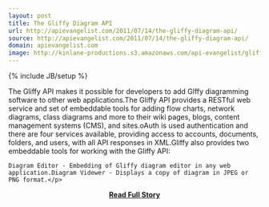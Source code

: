 ```yaml
---
layout: post
title: The Gliffy Diagram API
url: http://apievangelist.com/2011/07/14/the-gliffy-diagram-api/
source: http://apievangelist.com/2011/07/14/the-gliffy-diagram-api/
domain: apievangelist.com
image: http://kinlane-productions.s3.amazonaws.com/api-evangelist/gliffy/gliffy-logo.gif
---
```

{% include JB/setup %}<p>The Gliffy API makes it possible for developers to add Glffy diagramming software to other web applications.The Gliffy API provides a RESTful web service and set of embeddable tools for adding flow charts, network diagrams, class diagrams and more to their wiki pages, blogs, content management systems (CMS), and sites.oAuth is used authentication and there are four services available, providing access to accounts, documents, folders, and users, with all API responses in XML.Gliffy also provides two embeddable tools for working with the Gliffy API:

	Diagram Editor - Embedding of Gliffy diagram editor in any web application.Diagram Videwer - Displays a copy of diagram in JPEG or PNG format.</p>
<center><p><a href="http://apievangelist.com/2011/07/14/the-gliffy-diagram-api/" style='padding:25px; font-sze:18px; font-weight: bold;'>Read Full Story</a></p></center>
